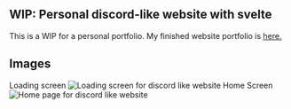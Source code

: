 ## **WIP**: Personal discord-like website with svelte 
This is a WIP for a personal portfolio. My finished website portfolio is [here.](https://github.com/TophC7/personal-site)

## Images
Loading screen
![Loading screen for discord like website](https://i.imgur.com/2T9Ih0w.png)
Home Screen
![Home page for discord like website](https://i.imgur.com/T8ceu7n.png)

